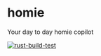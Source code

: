 # homie
Your day to day homie copilot

[![rust-build-test](https://github.com/4alldevsco/homie/actions/workflows/rust.yml/badge.svg)](https://github.com/4alldevsco/homie/actions/workflows/rust.yml)
